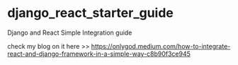 # django_react_starter_guide
Django and React Simple Integration guide 

check my blog on it here >> https://onlygod.medium.com/how-to-integrate-react-and-django-framework-in-a-simple-way-c8b90f3ce945
